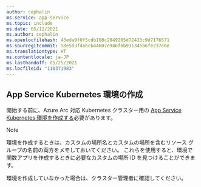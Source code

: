 ```yaml
---
author: cephalin
ms.service: app-service
ms.topic: include
ms.date: 05/12/2021
ms.author: cephalin
ms.openlocfilehash: 43eda9f0f5cdb108c2949205d72433c9d7176571
ms.sourcegitcommit: 58e5d3f4a6cb44607e946f6b931345b6fe237e0e
ms.translationtype: HT
ms.contentlocale: ja-JP
ms.lasthandoff: 05/25/2021
ms.locfileid: "110371983"
---
```

## <a name="create-an-app-service-kubernetes-environment"></a>App Service Kubernetes 環境の作成

開始する前に、Azure Arc 対応 Kubernetes クラスター用の [App Service Kubernetes 環境を作成する](../articles/app-service/manage-create-arc-environment.md)必要があります。 

> [!NOTE] 
> 環境を作成するときは、カスタムの場所名とカスタムの場所を含むリソース グループの名前の両方をメモしておいてください。 これらを使用すると、環境で関数アプリを作成するときに必要なカスタムの場所 ID を見つけることができます。 
>
> 環境を作成していなかった場合は、クラスター管理者に確認してください。